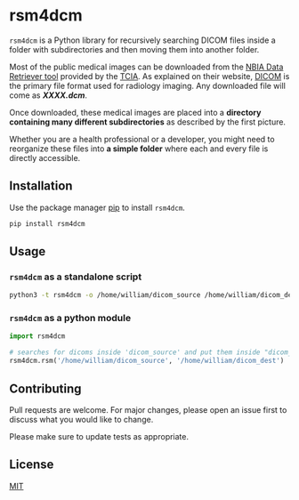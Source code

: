 # rsm4dcm

`rsm4dcm` is a Python library for recursively searching DICOM files inside a folder with subdirectories and then moving them into another folder.

Most of the public medical images can be downloaded from the [NBIA Data Retriever tool](https://wiki.cancerimagingarchive.net/display/NBIA/Downloading+Images+Using+the+NBIA+Data+Retriever)
provided by the [TCIA](https://www.cancerimagingarchive.net/). As explained on their website, [DICOM](https://www.dicomstandard.org/using/overview) is the primary file format used for radiology imaging. Any downloaded file will come as ***XXXX.dcm***.

Once downloaded, these medical images are placed into a **directory containing many different subdirectories** as described by the first picture.


Whether you are a health professional or a developer, you might need to reorganize these files into **a simple folder** where each and every file is directly accessible.

## Installation

Use the package manager [pip](https://pip.pypa.io/en/stable/) to install `rsm4dcm`.

```bash
pip install rsm4dcm
```

## Usage

### `rsm4dcm` as a standalone script

```bash
python3 -t rsm4dcm -o /home/william/dicom_source /home/william/dicom_dest
```

### `rsm4dcm` as a python module

```python
import rsm4dcm

# searches for dicoms inside 'dicom_source' and put them inside "dicom_dest"
rsm4dcm.rsm('/home/william/dicom_source', '/home/william/dicom_dest')
```

## Contributing
Pull requests are welcome. For major changes, please open an issue first to discuss what you would like to change.

Please make sure to update tests as appropriate.

## License
[MIT](https://choosealicense.com/licenses/mit/)